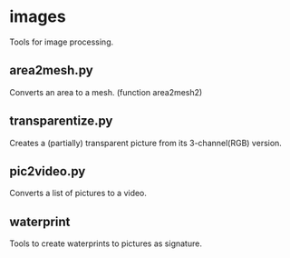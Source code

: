 # images
Tools for image processing.

## area2mesh.py
Converts an area to a mesh. (function area2mesh2)
## transparentize.py
Creates a (partially) transparent picture from its 3-channel(RGB) version.
## pic2video.py
Converts a list of pictures to a video.
## waterprint
Tools to create waterprints to pictures as signature.